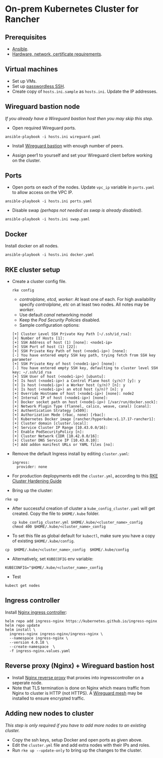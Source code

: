 # On-prem Kubernetes Cluster for Rancher

## Prerequisites
* [Ansible](https://docs.ansible.com/ansible/latest/installation_guide/intro_installation.html).
* [Hardware, network, certificate requirements](./requirements.md).

## Virtual machines
* Set up VMs.
* Set up [passwordless SSH](../../docs/ssh.md).
* Create copy of `hosts.ini.sample` as `hosts.ini`. Update the IP addresses.

## Wireguard bastion node
_If you already have a Wireguard bastion host then you may skip this step._

* Open required Wireguard ports.
```
ansible-playbook -i hosts.ini wireguard.yaml
```
* Install [Wireguard bastion](https://docs.mosip.io/1.2.0/deployment/sandbox-deployment/wireguard-bastion) with enough number of peers.
- Assign peer1 to yourself and set your Wireguard client before working on the cluster.

## Ports
* Open ports on each of the nodes. Update ``vpc_ip`` variable in ``ports.yaml`` to allow access on the VPC IP.
```
ansible-playbook -i hosts.ini ports.yaml
```
* Disable swap _(perhaps not needed as swap is already disabled)_.
```
ansible-playbook -i hosts.ini swap.yaml
```

## Docker
Install docker on all nodes.
```
ansible-playbook -i hosts.ini docker.yaml
```

## RKE cluster setup
* Create a cluster config file. 
    ```
    rke config
    ```
    *  _controlplane, etcd, worker_: At least one of each. For high availability specify _controlplane_, _etc_ on at least two nodes. All notes may be _worker_.
    * Use default _canal_ networking model
    * Keep the _Pod Security Policies_ disabled.
    * Sample configuration options:
    ```
    [+] Cluster Level SSH Private Key Path [~/.ssh/id_rsa]:
    [+] Number of Hosts [1]:
    [+] SSH Address of host (1) [none]: <node1-ip>
    [+] SSH Port of host (1) [22]:
    [+] SSH Private Key Path of host (<node1-ip>) [none]:
    [-] You have entered empty SSH key path, trying fetch from SSH key parameter
    [+] SSH Private Key of host (<node1-ip>) [none]:
    [-] You have entered empty SSH key, defaulting to cluster level SSH key: ~/.ssh/id_rsa
    [+] SSH User of host (<node1-ip>) [ubuntu]:
    [+] Is host (<node1-ip>) a Control Plane host (y/n)? [y]: y
    [+] Is host (<node1-ip>) a Worker host (y/n)? [n]: y
    [+] Is host (<node1-ip>) an etcd host (y/n)? [n]: y
    [+] Override Hostname of host (<node1-ip>) [none]: node2
    [+] Internal IP of host (<node1-ip>) [none]:
    [+] Docker socket path on host (<node1-ip>) [/var/run/docker.sock]:
    [+] Network Plugin Type (flannel, calico, weave, canal) [canal]:
    [+] Authentication Strategy [x509]:
    [+] Authorization Mode (rbac, none) [rbac]:
    [+] Kubernetes Docker image [rancher/hyperkube:v1.17.17-rancher1]:
    [+] Cluster domain [cluster.local]:
    [+] Service Cluster IP Range [10.43.0.0/16]:
    [+] Enable PodSecurityPolicy [n]:
    [+] Cluster Network CIDR [10.42.0.0/16]:
    [+] Cluster DNS Service IP [10.43.0.10]:
    [+] Add addon manifest URLs or YAML files [no]:
    ```
* Remove the default Ingress install by editing `cluster.yaml`:
    ```
    ingress:
      provider: none
    ```
* For production deplopyments edit the `cluster.yml`, according to this [RKE Cluster Hardening Guide](./rke-cluster-hardening.md)

* Bring up the cluster:
```
rke up
```
* After successful creation of cluster a `kube_config_cluster.yaml` will get created. Copy the file to `$HOME/.kube` folder.
  ```
  cp kube_config_cluster.yml $HOME/.kube/<cluster_name>_config
  chmod 400 $HOME/.kube/<cluster_name>_config
  ```
* To set this file as global default for `kubectl`, make sure you have a copy of existing `$HOME/.kube/config`. 
```
cp  $HOME/.kube/<cluster_name>_config  $HOME/.kube/config
```
* Alternatively, set `KUBECOFIG` env variable:
```
KUBECONFIG="$HOME/.kube/<cluster_name>_config
```
* Test
```
kubect get nodes
```

## Ingress controller
Install [Nginx ingress controller](https://kubernetes.github.io/ingress-nginx/deploy/):

```
helm repo add ingress-nginx https://kubernetes.github.io/ingress-nginx
helm repo update
helm install \                                                                                                             
  ingress-nginx ingress-nginx/ingress-nginx \
  --namespace ingress-nginx \
  --version 4.0.18 \
  --create-namespace  \
  -f ingress-nginx.values.yaml
```

## Reverse proxy (Nginx) + Wireguard bastion host
* Install [Nginx reverse proxy](./nginx/) that proxies into ingresscontroller on a seperate node.
* Note that TLS termination is done on Nginx which means traffic from Nginx to cluster is HTTP (not HTTPS). A [Wireguard mesh](https://github.com/mosip/mosip-infra/tree/develop/deployment/v3/utils/wireguard-mesh) may be installed to ensure encrypted traffic.  

##  Adding new nodes to cluster
_This step is only required if you have to add more nodes to an existing cluster._
* Copy the ssh keys, setup Docker and open ports as given above.
* Edit the `cluster.yml` file and add extra nodes with their IPs and roles.
* Run `rke up --update-only` to bring up the changes to the cluster.
